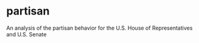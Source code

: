 # partisan
An analysis of the partisan behavior for the U.S. House of Representatives and U.S. Senate

